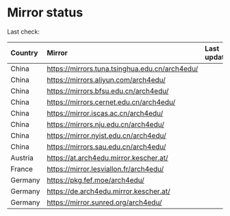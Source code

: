 <script src="./time.js"></script>
# Mirror status
Last check: <script type="text/javascript">localize(1703924446.0128503);</script>

|Country|Mirror|Last update|
|:------|:-----|:----------|
|China|https://mirrors.tuna.tsinghua.edu.cn/arch4edu/|<script type="text/javascript">localize(1703874583);</script>|
|China|https://mirrors.aliyun.com/arch4edu/|<script type="text/javascript">localize(1703874583);</script>|
|China|https://mirrors.bfsu.edu.cn/arch4edu/|<script type="text/javascript">localize(1703874583);</script>|
|China|https://mirrors.cernet.edu.cn/arch4edu/|<script type="text/javascript">localize(1703874583);</script>|
|China|https://mirror.iscas.ac.cn/arch4edu/|<script type="text/javascript">localize(1703874583);</script>|
|China|https://mirrors.nju.edu.cn/arch4edu/|<script type="text/javascript">localize(1703874583);</script>|
|China|https://mirror.nyist.edu.cn/arch4edu/|<script type="text/javascript">localize(1703874583);</script>|
|China|https://mirrors.sau.edu.cn/arch4edu/|<script type="text/javascript">localize(1703874583);</script>|
|Austria|https://at.arch4edu.mirror.kescher.at/|<script type="text/javascript">localize(1703917808);</script>|
|France|https://mirror.lesviallon.fr/arch4edu/|<script type="text/javascript">localize(1703917808);</script>|
|Germany|https://pkg.fef.moe/arch4edu/|<script type="text/javascript">localize(1703917808);</script>|
|Germany|https://de.arch4edu.mirror.kescher.at/|<script type="text/javascript">localize(1703917808);</script>|
|Germany|https://mirror.sunred.org/arch4edu/|<script type="text/javascript">localize(1703917808);</script>|

<script src="./tablefilter/tablefilter.js"></script>
<script src="./table.js"></script>